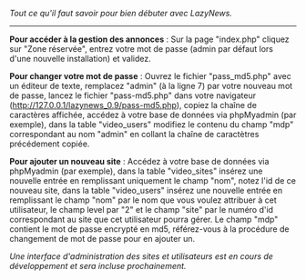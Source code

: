 _Tout ce qu'il faut savoir pour bien débuter avec LazyNews._

---


**Pour accéder à la gestion des annonces** :
Sur la page "index.php" cliquez sur "Zone réservée", entrez votre mot de passe (admin par défaut lors d'une nouvelle installation) et validez.


**Pour changer votre mot de passe** :
Ouvrez le fichier "pass\_md5.php" avec un éditeur de texte, remplacez "admin" (à la ligne 7) par votre nouveau mot de passe, lancez le fichier "pass-md5.php" dans votre navigateur (http://127.0.0.1/lazynews_0.9/pass-md5.php), copiez la chaîne de caractères affichée, accédez à votre base de données via phpMyadmin (par exemple), dans la table "video\_users" modifiez le contenu du champ "mdp" correspondant au nom "admin" en collant la chaîne de caractètres précédement copiée.


**Pour ajouter un nouveau site** :
Accédez à votre base de données via phpMyadmin (par exemple), dans la table "video\_sites" insérez une nouvelle entrée en remplissant uniquement le champ "nom", notez l'id de ce nouveau site, dans la table "video\_users" insérez une nouvelle entrée en remplissant le champ "nom" par le nom que vous voulez attribuer à cet utilisateur, le champ level par "2" et le champ "site" par le numéro d'id correspondant au site que cet utilisateur pourra gérer. Le champ "mdp" contient le mot de passe encrypté en md5, référez-vous à la procédure de changement de mot de passe pour en ajouter un.


_Une interface d'administration des sites et utilisateurs est en cours de développement et sera incluse prochainement._